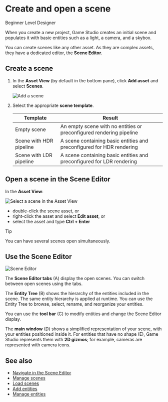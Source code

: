 # Create and open a scene

<span class="badge text-bg-primary">Beginner</span>
<span class="badge text-bg-success">Level Designer</span>

When you create a new project, Game Studio creates an initial scene and populates it with basic entities such as a light, a camera, and a skybox.

You can create scenes like any other asset. As they are complex assets, they have a dedicated editor, the **Scene Editor**.

## Create a scene

1. In the **Asset View** (by default in the bottom pane), click **Add asset** and select **Scenes**.

   ![Add a scene](media/add-scene.png)

2. Select the appropriate **scene template**.

   | Template | Result |
   ---------|--------
   | Empty scene | An empty scene with no entities or preconfigured rendering pipeline |
   | Scene with HDR pipeline | A scene containing basic entities and preconfigured for HDR rendering |
   | Scene with LDR pipeline | A scene containing basic entities and preconfigured for LDR rendering |

## Open a scene in the Scene Editor

In the **Asset View**:

![Select a scene in the Asset View](media/open-scene-from-asset-view.png)

* double-click the scene asset, or
* right-click the asset and select **Edit asset**, or
* select the asset and type **Ctrl + Enter**

> [!TIP]
> You can have several scenes open simultaneously.

## Use the Scene Editor

![Scene Editor](media/create-a-scene-default-scene-editor.png)

The **Scene Editor tabs** (A) display the open scenes. You can switch between open scenes using the tabs.

The **Entity Tree** (B) shows the hierarchy of the entities included in the scene. The same entity hierarchy is applied at runtime. You can use the Entity Tree to browse, select, rename, and reorganize your entities.

You can use the **tool bar** (C) to modify entities and change the Scene Editor display.

The **main window** (D) shows a simplified representation of your scene, with your entities positioned inside it. For entities that have no shape (E), Game Studio represents them with **2D gizmos**; for example, cameras are represented with camera icons.

## See also

* [Navigate in the Scene Editor](navigate-in-the-scene-editor.md)
* [Manage scenes](manage-scenes.md)
* [Load scenes](load-scenes.md)
* [Add entities](add-entities.md)
* [Manage entities](manage-entities.md)